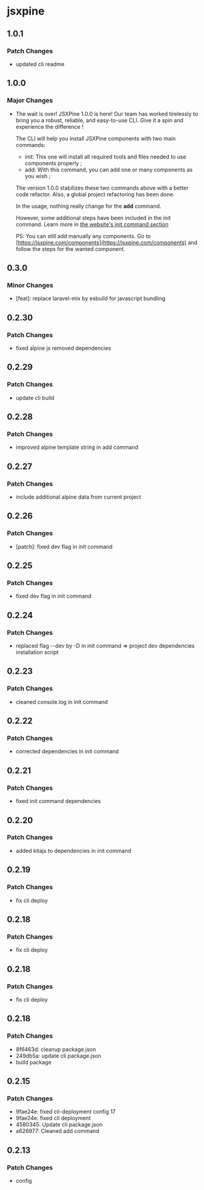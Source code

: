 # jsxpine

## 1.0.1

### Patch Changes

-   updated cli readme

## 1.0.0

### Major Changes

-   The wait is over! JSXPine 1.0.0 is here! Our team has worked tirelessly to bring you a robust, reliable, and easy-to-use CLI. Give it a spin and experience the difference !

    The CLI will help you install JSXPine components with two main commands:

    -   init: This one will install all required tools and files needed to use components properly ;
    -   add: With this command, you can add one or many components as you wish ;

    The version 1.0.0 stabilizes these two commands above with a better code refactor.
    Also, a global project refactoring has been done.

    In the usage, nothing really change for the **add** command.

    However, some additional steps have been included in the init command. Learn more in [the website's init command section](https://jsxpine.com/core/installation-and-usage#init-command)

    PS: You can still add manually any components. Go to [https://jsxpine.com/components](https://jsxpine.com/components) and follow the steps for the wanted component.

## 0.3.0

### Minor Changes

-   [feat]: replace laravel-mix by esbuild for javascript bundling

## 0.2.30

### Patch Changes

-   fixed alpine js removed dependencies

## 0.2.29

### Patch Changes

-   update cli build

## 0.2.28

### Patch Changes

-   improved alpine template string in add command

## 0.2.27

### Patch Changes

-   include additional alpine data from current project

## 0.2.26

### Patch Changes

-   [patch]: fixed dev flag in init command

## 0.2.25

### Patch Changes

-   fixed dev flag in init command

## 0.2.24

### Patch Changes

-   replaced flag --dev by -D in init command => project dev dependencies installation script

## 0.2.23

### Patch Changes

-   cleaned console.log in init command

## 0.2.22

### Patch Changes

-   corrected dependencies in init command

## 0.2.21

### Patch Changes

-   fixed init command dependencies

## 0.2.20

### Patch Changes

-   added kitajs to dependencies in init command

## 0.2.19

### Patch Changes

-   fix cli deploy

## 0.2.18

### Patch Changes

-   fix cli deploy

## 0.2.18

### Patch Changes

-   fix cli deploy

## 0.2.18

### Patch Changes

-   8f6463d: cleanup package.json
-   249db5a: update cli package.json
-   build package

## 0.2.15

### Patch Changes

-   9fae24e: fixed cli-deployment config 17
-   9fae24e: fixed cli deployment
-   4580345: Update cli package.json
-   a626977: Cleaned add command

## 0.2.13

### Patch Changes

-   config
